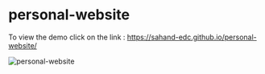 # personal-website

To view the demo click on the link : https://sahand-edc.github.io/personal-website/

![personal-website](https://github.com/sahand-edc/personal-website/assets/107874587/80833b8e-6349-4919-8127-b87b98aeecfd)

